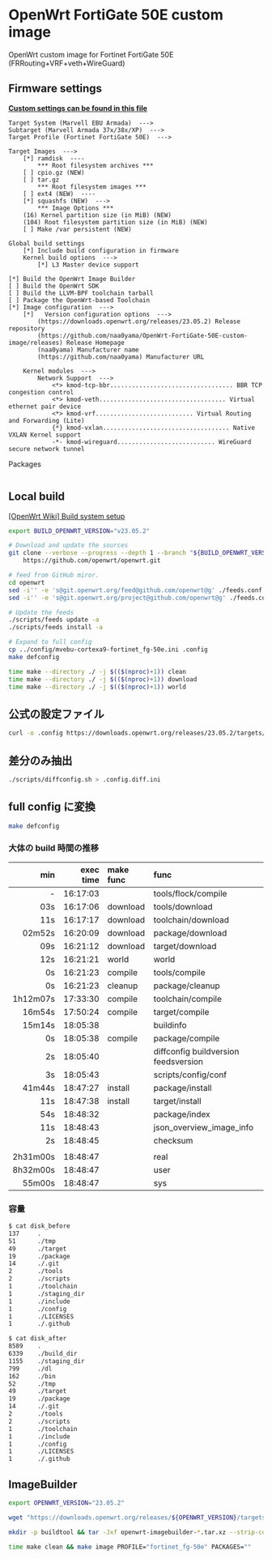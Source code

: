 # OpenWrt FortiGate 50E custom image

OpenWrt custom image for Fortinet FortiGate 50E (FRRouting+VRF+veth+WireGuard)

## Firmware settings

**[Custom settings can be found in this file](mvebu-cortexa9-fortinet_fg-50e.ini)**

```text
Target System (Marvell EBU Armada)  --->
Subtarget (Marvell Armada 37x/38x/XP)  --->
Target Profile (Fortinet FortiGate 50E)  --->

Target Images  --->
    [*] ramdisk  ----
        *** Root filesystem archives ***
    [ ] cpio.gz (NEW)
    [ ] tar.gz
        *** Root filesystem images ***
    [ ] ext4 (NEW)  ----
    [*] squashfs (NEW)  --->
        *** Image Options ***
    (16) Kernel partition size (in MiB) (NEW)
    (104) Root filesystem partition size (in MiB) (NEW)
    [ ] Make /var persistent (NEW)

Global build settings
    [*] Include build configuration in firmware
    Kernel build options  --->
        [*] L3 Master device support

[*] Build the OpenWrt Image Builder
[ ] Build the OpenWrt SDK
[ ] Build the LLVM-BPF toolchain tarball
[ ] Package the OpenWrt-based Toolchain
[*] Image configuration  --->
    [*]   Version configuration options  --->
        (https://downloads.openwrt.org/releases/23.05.2) Release repository
        (https://github.com/naa0yama/OpenWrt-FortiGate-50E-custom-image/releases) Release Homepage
        (naa0yama) Manufacturer name
        (https://github.com/naa0yama) Manufacturer URL

    Kernel modules  --->
        Network Support  --->
            <*> kmod-tcp-bbr.................................. BBR TCP congestion control
            <*> kmod-veth................................... Virtual ethernet pair device
            <*> kmod-vrf........................... Virtual Routing and Forwarding (Lite)
            {*} kmod-vxlan................................... Native VXLAN Kernel support
            -*- kmod-wireguard........................... WireGuard secure network tunnel

```

Packages

```bash
```

## Local build

[[OpenWrt Wiki] Build system setup](https://openwrt.org/docs/guide-developer/toolchain/install-buildsystem)

```bash
export BUILD_OPENWRT_VERSION="v23.05.2"

# Download and update the sources
git clone --verbose --progress --depth 1 --branch "${BUILD_OPENWRT_VERSION}" \
    https://github.com/openwrt/openwrt.git

# feed from GitHub miror.
cd openwrt
sed -i'' -e 's@git.openwrt.org/feed@github.com/openwrt@g' ./feeds.conf.default
sed -i'' -e 's@git.openwrt.org/project@github.com/openwrt@g' ./feeds.conf.default

# Update the feeds
./scripts/feeds update -a
./scripts/feeds install -a

# Expand to full config
cp ../config/mvebu-cortexa9-fortinet_fg-50e.ini .config
make defconfig

time make --directory ./ -j $(($(nproc)+1)) clean
time make --directory ./ -j $(($(nproc)+1)) download
time make --directory ./ -j $(($(nproc)+1)) world

```

## 公式の設定ファイル

```bash
curl -o .config https://downloads.openwrt.org/releases/23.05.2/targets/mvebu/cortexa9/config.buildinfo

```

## 差分のみ抽出

```bash
./scripts/diffconfig.sh > .config.diff.ini

```

## full config に変換

```bash
make defconfig

```

### 大体の build 時間の推移

|      min | exec time | make func | func                                 |
| -------: | --------: | :-------- | :----------------------------------- |
|        - |  16:17:03 |           | tools/flock/compile                  |
|      03s |  16:17:06 | download  | tools/download                       |
|      11s |  16:17:17 | download  | toolchain/download                   |
|   02m52s |  16:20:09 | download  | package/download                     |
|      09s |  16:21:12 | download  | target/download                      |
|      12s |  16:21:21 | world     | world                                |
|       0s |  16:21:23 | compile   | tools/compile                        |
|       0s |  16:21:23 | cleanup   | package/cleanup                      |
| 1h12m07s |  17:33:30 | compile   | toolchain/compile                    |
|   16m54s |  17:50:24 | compile   | target/compile                       |
|   15m14s |  18:05:38 |           | buildinfo                            |
|       0s |  18:05:38 | compile   | package/compile                      |
|       2s |  18:05:40 |           | diffconfig buildversion feedsversion |
|       3s |  18:05:43 |           | scripts/config/conf                  |
|   41m44s |  18:47:27 | install   | package/install                      |
|      11s |  18:47:38 | install   | target/install                       |
|      54s |  18:48:32 |           | package/index                        |
|      11s |  18:48:43 |           | json_overview_image_info             |
|       2s |  18:48:45 |           | checksum                             |
|          |           |           |                                      |
| 2h31m00s |  18:48:47 |           | real                                 |
| 8h32m00s |  18:48:47 |           | user                                 |
|   55m00s |  18:48:47 |           | sys                                  |

### 容量

```bash
$ cat disk_before
137     .
51      ./tmp
49      ./target
19      ./package
14      ./.git
2       ./tools
2       ./scripts
1       ./toolchain
1       ./staging_dir
1       ./include
1       ./config
1       ./LICENSES
1       ./.github

$ cat disk_after 
8589    .
6339    ./build_dir
1155    ./staging_dir
799     ./dl
162     ./bin
52      ./tmp
49      ./target
19      ./package
14      ./.git
2       ./tools
2       ./scripts
1       ./toolchain
1       ./include
1       ./config
1       ./LICENSES
1       ./.github

```

## ImageBuilder

```bash
export OPENWRT_VERSION="23.05.2"

wget "https://downloads.openwrt.org/releases/${OPENWRT_VERSION}/targets/mvebu/cortexa9/openwrt-imagebuilder-${OPENWRT_VERSION}-mvebu-cortexa9.Linux-x86_64.tar.xz"

mkdir -p buildtool && tar -Jxf openwrt-imagebuilder-*.tar.xz --strip-components 1 -C ./buildtool && cd buildtool

```

```bash
time make clean && make image PROFILE="fortinet_fg-50e" PACKAGES=""

```

